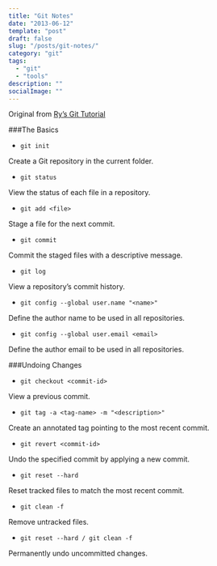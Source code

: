 ```yaml
---
title: "Git Notes"
date: "2013-06-12"
template: "post"
draft: false
slug: "/posts/git-notes/"
category: "git"
tags:
  - "git"
  - "tools"
description: ""
socialImage: ""
---
```


Original from [Ry’s Git Tutorial](http://rypress.com/tutorials/git/index.html)

###The Basics
* `git init`

Create a Git repository in the current folder.

* `git status`

View the status of each file in a repository.

* `git add <file>`

Stage a file for the next commit.

* `git commit`

Commit the staged files with a descriptive message.

* `git log`

View a repository’s commit history.

* `git config --global user.name "<name>"`

Define the author name to be used in all repositories.

* `git config --global user.email <email>`

Define the author email to be used in all repositories.

###Undoing Changes
* `git checkout <commit-id>`

View a previous commit.

* `git tag -a <tag-name> -m "<description>"`

Create an annotated tag pointing to the most recent commit.

* `git revert <commit-id>`

Undo the specified commit by applying a new commit.

* `git reset --hard`

Reset tracked files to match the most recent commit.

* `git clean -f`

Remove untracked files.

* `git reset --hard / git clean -f`

Permanently undo uncommitted changes.
